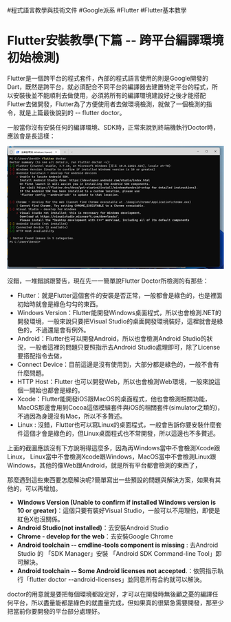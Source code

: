 #程式語言教學與技術文件 #Google派系 #Flutter #Flutter基本教學
# Flutter安裝教學(下篇 -- 跨平台編譯環境初始檢測)

Flutter是一個跨平台的程式套件，內部的程式語言使用的則是Google開發的Dart，既然是跨平台，就必須配合不同平台的編譯器去建置特定平台的程式，所以安裝後並不能順利去做使用，必須將所有的編譯環境建設好之後才能搭配Flutter去做開發，Flutter為了方便使用者去做環境檢測，就做了一個檢測的指令，就是上篇最後說到的 -- flutter doctor。

一般當你沒有安裝任何的編譯環境、SDK時，正常來說到終端機執行Doctor時，應該會是長這樣：

![FlutterInstall9.png](../../../../_resources/Flutter9.png)

沒錯，一堆錯誤跟警告，現在先一一簡單說Flutter Doctor所檢測的有那些：

- <font class="red-text">Flutter</font>：就是Flutter這個套件的安裝是否正常，一般都會是綠色的，也是裡面初始時就會是綠色勾勾的東西。
- <font class="red-text">Windows Version</font>：Flutter能開發Windows桌面程式，所以也會檢測.NET的開發環境，一般來說只要把Visual Studio的桌面開發環境裝好，這裡就會是綠色的，不過還是會有例外。
- <font class="red-text">Android</font>：Flutter也可以開發Android，所以也會檢測Android Studio的狀況，一般者這裡的問題只要照指示去Android Studio處理即可，除了License要搭配指令去做，
- <font class="red-text">Connect Device</font>：目前這邊是沒有使用到，大部分都是綠色的，一般不會有什麼問題。
- <font class="red-text">HTTP Host</font>：Flutter 也可以開發Web，所以也會檢測Web環境，一般來說這個一開始也都會是綠的。
- <font class="red-text">Xcode</font>：Flutter能開發iOS跟MacOS的桌面程式，他也會檢測相關功能，MacOS那邊會用到Cocoa這個模組套件與iOS的相關套件(simulator之類的)，不過因為身邊沒有Mac，所以不多贅述。
- <font class="red-text">Linux</font> : 沒錯，Flutter也可以寫Linux的桌面程式，一般會告訴你要安裝什麼套件這個才會是綠色的，但Linux桌面程式也不常開發，所以這邊也不多贅述。

上面的截圖應該沒有下方說明得這麼多，因為再Windows當中不會檢測Xcode跟Linux， Linux當中不會檢測Xcode跟Windows，MacOS當中不會檢測Linux跟Windows，其他的像Web跟Android，就是所有平台都會檢測的東西了，

那麼遇到這些東西要怎麼解決呢?簡單寫出一些預設的問題與解決方案，如果有其他的，可以再增加。

- **Windows Version (Unable to confirm if installed Windows version is 10 or greater)**：這個只要有裝好Visual Studio，一般可以不用理他，即使是紅色X也沒關係。
- **Android Studio(not installed)**：去安裝Android Studio
- **Chrome - develop for the web**：去安裝Google Chrome
- **Android toolchain -- cmdline-tools component is missing** : 去Android Studio 的 「SDK Manager」安裝 「Android SDK Command-line Tool」即可解決。
- **Android toolchain -- Some Android licenses not accepted**.：依照指示執行「flutter doctor --android-licenses」並同意所有合約就可以解決。

doctor的用意就是要把每個環境都設定好，才可以在開發時無後顧之憂的編譯任何平台，所以盡量能都是綠色的就盡量完成，但如果真的很緊急需要開發，那至少把當前你要開發的平台部分處理好。